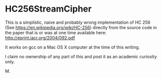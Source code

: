 # HC256StreamCipher

This is a simplistic, naive and probably wrong implementation of
HC 256 (See https://en.wikipedia.org/wiki/HC-256) directly from
the source code in the paper that is or was at one time available
here: http://eprint.iacr.org/2004/092.pdf

It works on gcc on a Mac OS X computer at the time of this writing.

I claim no ownership of any part of this and post it as an academic
curiosity only.

M.
